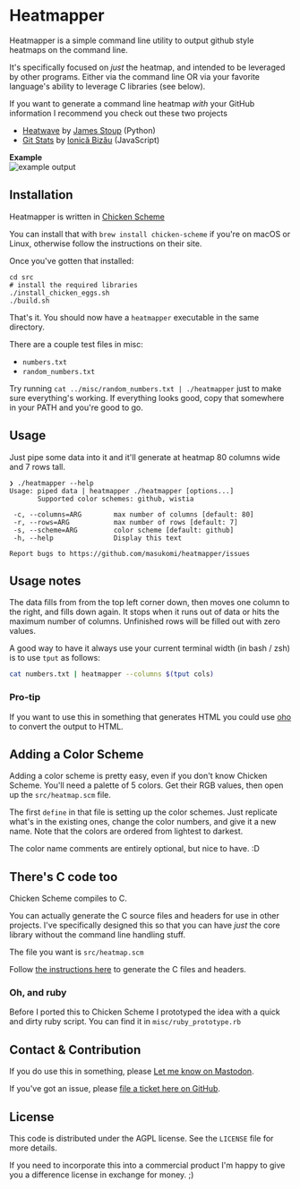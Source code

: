 # Heatmapper

Heatmapper is a simple command line utility to output github style
heatmaps on the command line.

It's specifically focused on *just* the heatmap, and intended to be leveraged by other programs. Either via the command line OR via your favorite language's ability to leverage C libraries (see below).

If you want to generate a command line heatmap *with* your GitHub information I recommend you
check out these two projects

-   [Heatwave](https://github.com/james-stoup/heatwave) by [James
    Stoup](https://github.com/james-stoup) (Python)
-   [Git Stats](https://github.com/IonicaBizau/git-stats) by [Ionică
    Bizău](https://github.com/IonicaBizau) (JavaScript)

**Example**  
![example output](../readme_images/images/style_examples.png)

## Installation

Heatmapper is written in [Chicken Scheme](https://wiki.call-cc.org)

You can install that with `brew install chicken-scheme` if
you're on macOS or Linux, otherwise follow the instructions on their
site.

Once you've gotten that installed:

    cd src
    # install the required libraries
    ./install_chicken_eggs.sh
    ./build.sh

That's it. You should now have a `heatmapper` executable in
the same directory. 

There are a couple test files in misc:
- `numbers.txt`
- `random_numbers.txt`

Try running `cat ../misc/random_numbers.txt | ./heatmapper` just to make sure everything's working.
If everything looks good, copy that somewhere in your PATH and you're good to go.


## Usage

Just pipe some data into it and it\'ll generate at heatmap 80 columns
wide and 7 rows tall.

``` bogus
❯ ./heatmapper --help
Usage: piped data | heatmapper ./heatmapper [options...]
       Supported color schemes: github, wistia

 -c, --columns=ARG        max number of columns [default: 80]
 -r, --rows=ARG           max number of rows [default: 7]
 -s, --scheme=ARG         color scheme [default: github]
 -h, --help               Display this text

Report bugs to https://github.com/masukomi/heatmapper/issues
```


## Usage notes

The data fills from from the top left corner down, then moves one column
to the right, and fills down again. It stops when it runs out of data or
hits the maximum number of columns. Unfinished rows will be filled out with
zero values.


A good way to have it always use your current terminal width (in bash / zsh) is to use `tput` as follows:

``` bash
cat numbers.txt | heatmapper --columns $(tput cols)
```

### Pro-tip

If you want to use this in something that generates HTML you could use [oho](https://github.com/masukomi/oho) to convert the output to HTML. 

## Adding a Color Scheme

Adding a color scheme is pretty easy, even if you don't know Chicken
Scheme. You'll need a palette of 5 colors. Get their RGB values, then
open up the `src/heatmap.scm` file.

The first `define` in that file is setting up the color
schemes. Just replicate what's in the existing ones, change the color
numbers, and give it a new name. Note that the colors are ordered from
lightest to darkest.

The color name comments are entirely optional, but nice to have. :D

## There's C code too

Chicken Scheme compiles to C.

You can actually generate the C source files and headers for use in
other projects. I've specifically designed this so that you can have
*just* the core library without the command line handling stuff.

The file you want is `src/heatmap.scm`

Follow [the instructions
here](https://wiki.call-cc.org/man/5/Deployment#distributing-compiled-c-files)
to generate the C files and headers.

### Oh, and ruby
Before I ported this to Chicken Scheme I prototyped the idea with a quick and dirty ruby script. You can find it in `misc/ruby_prototype.rb`

## Contact & Contribution

If you do use this in something, please [Let me know on
Mastodon](https://connectified.com/@masukomi).

If you've got an issue, please [file a ticket here on
GitHub](https://github.com/masukomi/heatmapper/issues).

## License
This code is distributed under the AGPL license. See the `LICENSE` file for more details.

If you need to incorporate this into a commercial product I'm happy to give you a difference license in exchange for money. ;) 
